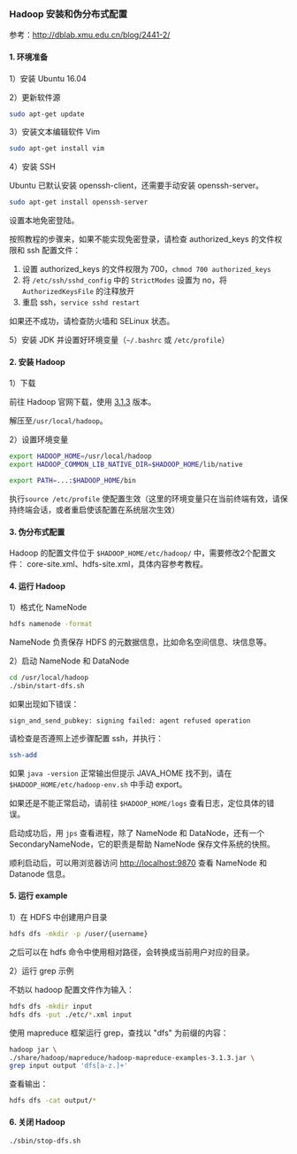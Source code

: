 ### Hadoop 安装和伪分布式配置

参考：http://dblab.xmu.edu.cn/blog/2441-2/

#### 1. 环境准备

1）安装 Ubuntu 16.04

2）更新软件源

```bash
sudo apt-get update
```

3）安装文本编辑软件 Vim

```bash
sudo apt-get install vim
```

4）安装 SSH

Ubuntu 已默认安装 openssh-client，还需要手动安装 openssh-server。

```bash
sudo apt-get install openssh-server
```

设置本地免密登陆。

按照教程的步骤来，如果不能实现免密登录，请检查 authorized_keys 的文件权限和 ssh 配置文件：

1. 设置 authorized_keys 的文件权限为 700，`chmod 700 authorized_keys`
2. 将 `/etc/ssh/sshd_config` 中的 `StrictModes` 设置为 no，将 `AuthorizedKeysFile` 的注释放开
3. 重启 ssh，`service sshd restart`

如果还不成功，请检查防火墙和 SELinux 状态。

5）安装 JDK 并设置好环境变量（`~/.bashrc` 或 `/etc/profile`）

#### 2. 安装 Hadoop

1）下载

前往 Hadoop 官网下载，使用 [3.1.3](https://hadoop.apache.org/release/3.1.3.html) 版本。

解压至`/usr/local/hadoop`。

2）设置环境变量

```bash
export HADOOP_HOME=/usr/local/hadoop
export HADOOP_COMMON_LIB_NATIVE_DIR=$HADOOP_HOME/lib/native

export PATH=...:$HADOOP_HOME/bin
```

执行`source /etc/profile` 使配置生效（这里的环境变量只在当前终端有效，请保持终端会话，或者重启使该配置在系统层次生效）

#### 3. 伪分布式配置

Hadoop 的配置文件位于 `$HADOOP_HOME/etc/hadoop/` 中，需要修改2个配置文件： core-site.xml、hdfs-site.xml，具体内容参考教程。

#### 4. 运行 Hadoop

1）格式化 NameNode

```bash
hdfs namenode -format
```

NameNode 负责保存 HDFS 的元数据信息，比如命名空间信息、块信息等。

2）启动 NameNode 和 DataNode

```bash
cd /usr/local/hadoop
./sbin/start-dfs.sh
```

如果出现如下错误：

```
sign_and_send_pubkey: signing failed: agent refused operation
```

请检查是否遵照上述步骤配置 ssh，并执行：

```bash
ssh-add
```

如果 `java -version` 正常输出但提示 JAVA_HOME 找不到，请在 `$HADOOP_HOME/etc/hadoop-env.sh` 中手动 export。

如果还是不能正常启动，请前往 `$HADOOP_HOME/logs` 查看日志，定位具体的错误。

启动成功后，用 `jps` 查看进程，除了 NameNode 和 DataNode，还有一个 SecondaryNameNode，它的职责是帮助 NameNode 保存文件系统的快照。

顺利启动后，可以用浏览器访问 [http://localhost:9870](http://localhost:9870/) 查看 NameNode 和 Datanode 信息。

#### 5. 运行 example

1）在 HDFS 中创建用户目录

```bash
hdfs dfs -mkdir -p /user/{username}
```

之后可以在 hdfs 命令中使用相对路径，会转换成当前用户对应的目录。

2）运行 grep 示例

不妨以 hadoop 配置文件作为输入：

```bash
hdfs dfs -mkdir input
hdfs dfs -put ./etc/*.xml input
```

使用 mapreduce 框架运行 grep，查找以 "dfs" 为前缀的内容：

```bash
hadoop jar \
./share/hadoop/mapreduce/hadoop-mapreduce-examples-3.1.3.jar \ 
grep input output 'dfs[a-z.]+'
```

查看输出：

```bash
hdfs dfs -cat output/*
```

#### 6. 关闭 Hadoop

```bash
./sbin/stop-dfs.sh
```

